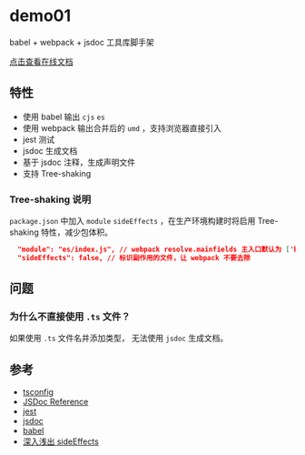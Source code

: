 # demo01

babel + webpack + jsdoc 工具库脚手架

[点击查看在线文档](https://caijf.github.io/lib-demos/demo01/docs/index.html)

## 特性

- 使用 babel 输出 `cjs` `es`
- 使用 webpack 输出合并后的 `umd` ，支持浏览器直接引入
- jest 测试
- jsdoc 生成文档
- 基于 jsdoc 注释，生成声明文件
- 支持 Tree-shaking

### Tree-shaking 说明

`package.json` 中加入 `module` `sideEffects` ，在生产环境构建时将启用 Tree-shaking 特性，减少包体积。

```json
  "module": "es/index.js", // webpack resolve.mainfields 主入口默认为 ['browser', 'module', 'main']
  "sideEffects": false, // 标识副作用的文件，让 webpack 不要去除
```

## 问题

### 为什么不直接使用 `.ts` 文件？

如果使用 `.ts` 文件名并添加类型， 无法使用 `jsdoc` 生成文档。

## 参考

- [tsconfig](https://www.staging-typescript.org/zh/tsconfig)
- [JSDoc Reference](https://www.typescriptlang.org/docs/handbook/jsdoc-supported-types.html)
- [jest](https://jestjs.io/zh-Hans/)
- [jsdoc](https://jsdoc.app/)
- [babel](https://babeljs.io/)
- [深入浅出 sideEffects](https://github.com/happylindz/blog/issues/15)
